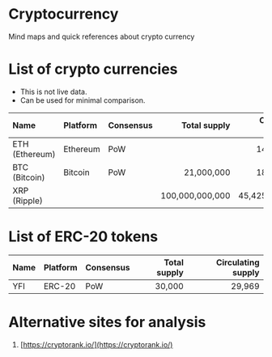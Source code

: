 # Cryptocurrency
Mind maps and quick references about crypto currency

# List of crypto currencies

- This is not live data.
- Can be used for minimal comparison.

| Name | Platform | Consensus | Total supply | Circulating supply |
|:-----|:---------|:----------|-------------:|-------------------:|
| ETH (Ethereum)| Ethereum  | PoW   |                   | 14,075,883|
| BTC (Bitcoin) | Bitcoin   | PoW   | 21,000,000        | 18,587,731 |
| XRP (Ripple)  |           |       | 100,000,000,000   | 45,425,790,652|

# List of ERC-20 tokens

| Name | Platform   | Consensus | Total supply | Circulating supply |
|:-----|:---------  |:----------|-------------:|-------------------:|
| YFI  | ERC-20     | PoW       | 30,000       | 29,969             |

# Alternative sites for analysis

1. [https://cryptorank.io/](https://cryptorank.io/)
